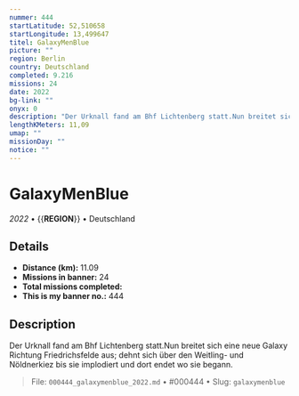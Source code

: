 ```yaml
---
nummer: 444
startLatitude: 52,510658
startLongitude: 13,499647
titel: GalaxyMenBlue
picture: ""
region: Berlin
country: Deutschland
completed: 9.216
missions: 24
date: 2022
bg-link: ""
onyx: 0
description: "Der Urknall fand am Bhf Lichtenberg statt.Nun breitet sich eine neue Galaxy Richtung Friedrichsfelde aus; dehnt sich über den Weitling- und Nöldnerkiez bis sie implodiert und dort endet wo sie begann."
lengthKMeters: 11,09
umap: ""
missionDay: ""
notice: ""
---
```

# GalaxyMenBlue

*2022* • {{__REGION__}} • Deutschland





## Details
- **Distance (km):** 11.09
- **Missions in banner:** 24
- **Total missions completed:** 
- **This is my banner no.:** 444



## Description
Der Urknall fand am Bhf Lichtenberg statt.Nun breitet sich eine neue Galaxy Richtung Friedrichsfelde aus; dehnt sich über den Weitling- und Nöldnerkiez bis sie implodiert und dort endet wo sie begann.




> File: `000444_galaxymenblue_2022.md` • #000444 • Slug: `galaxymenblue`
